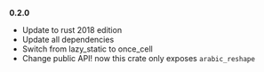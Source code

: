**0.2.0**
- Update to rust 2018 edition
- Update all dependencies
- Switch from lazy_static to once_cell
- Change public API! now this crate only exposes `arabic_reshape`
